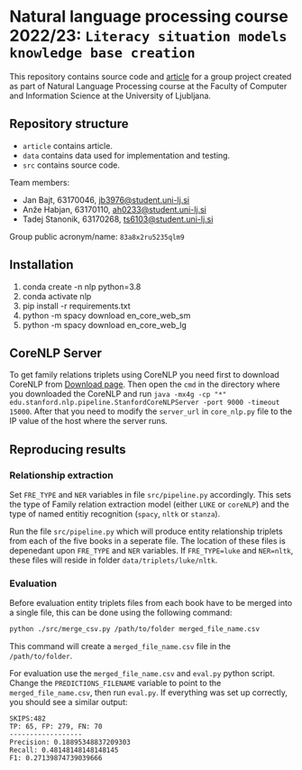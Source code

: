 # Natural language processing course 2022/23: `Literacy situation models knowledge base creation`

This repository contains source code and [article](/article/Literacy_situation_models_knowledge_base_creation.pdf) for a group project created as part of Natural Language Processing course at the Faculty of Computer and Information Science at the University of Ljubljana.

## Repository structure

-   `article` contains article.
-   `data` contains data used for implementation and testing.
-   `src` contains source code.

Team members:

-   Jan Bajt, 63170046, jb3976@student.uni-lj.si
-   Anže Habjan, 63170110, ah0233@student.uni-lj.si
-   Tadej Stanonik, 63170268, ts6103@student.uni-lj.si

Group public acronym/name: `83a8x2ru5235qlm9`

## Installation

1. conda create -n nlp python=3.8
2. conda activate nlp
3. pip install -r requirements.txt
4. python -m spacy download en_core_web_sm
5. python -m spacy download en_core_web_lg

## CoreNLP Server

To get family relations triplets using CoreNLP you need first to download CoreNLP from [Download page](https://stanfordnlp.github.io/CoreNLP/download.html).
Then open the `cmd` in the directory where you downloaded the CoreNLP and run `java -mx4g -cp "*" edu.stanford.nlp.pipeline.StanfordCoreNLPServer -port 9000 -timeout 15000`.
After that you need to modify the `server_url` in `core_nlp.py` file to the IP value of the host where the server runs.

## Reproducing results

### Relationship extraction

Set `FRE_TYPE` and `NER` variables in file `src/pipeline.py` accordingly. This sets the type of Family relation extraction model (either `LUKE` or `coreNLP`) and the type of named entitiy recognition (`spacy`, `nltk` or `stanza`).

Run the file `src/pipeline.py` which will produce entity relationship triplets from each of the five books in a seperate file. The location of these files is depenedant upon `FRE_TYPE` and `NER` variables. If `FRE_TYPE=luke` and `NER=nltk`, these files will reside in folder `data/triplets/luke/nltk`.

### Evaluation

Before evaluation entity triplets files from each book have to be merged into a single file, this can be done using the following command:

```bash
python ./src/merge_csv.py /path/to/folder merged_file_name.csv
```

This command will create a `merged_file_name.csv` file in the `/path/to/folder`.

For evaluation use the `merged_file_name.csv` and `eval.py` python script. Change the `PREDICTIONS_FILENAME` variable to point to the `merged_file_name.csv`, then run `eval.py`. If everything was set up correctly, you should see a similar output:

```
SKIPS:482
TP: 65, FP: 279, FN: 70
------------------
Precision: 0.18895348837209303
Recall: 0.48148148148148145
F1: 0.27139874739039666
```
